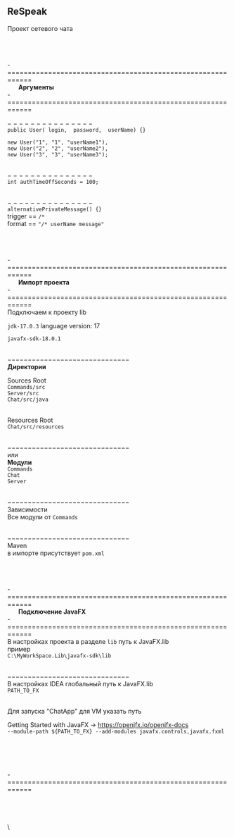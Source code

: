ReSpeak
-
Проект сетевого чата

\
\
\
-============================================================  
    **Аргументы**  
-============================================================  

− − − − − − − − − − − − − − −  
`public User( login,  password,  userName) {}  `  

`new User("1", "1", "userName1"),  `  
`new User("2", "2", "userName2"),  `  
`new User("3", "3", "userName3");  `  

\
− − − − − − − − − − − − − − −  
`int authTimeOffSeconds = 100;`

\
− − − − − − − − − − − − − − −  
`alternativePrivateMessage() {}`  
trigger == `/*`  
format == `"/* userName message"`  


\
\
\
-============================================================  
    **Импорт проекта**  
-============================================================  
Подключаем к проекту lib  

`jdk-17.0.3`  language version: 17  

`javafx-sdk-18.0.1`  

\
−−−−−−−−−−−−−−−−−−−−−−−−−−−−−−  
**Директории**  

Sources Root  
`Commands/src`  
`Server/src`  
`Chat/src/java`  

\
Resources Root  
`Chat/src/resources`  


\
−−−−−−−−−−−−−−−−−−−−−−−−−−−−−−  
или  
**Mодули**  
 `Commands`  
 `Chat`  
 `Server`


\
−−−−−−−−−−−−−−−−−−−−−−−−−−−−−−  
Зависимости  
Все модули от  `Commands`  

\
−−−−−−−−−−−−−−−−−−−−−−−−−−−−−−  
Maven  
в импорте присутствует `pom.xml`

\
\
\
-============================================================  
    **Подключение JavaFX**  
-============================================================  
В настройках проекта в разделе `lib` путь к JavaFX.lib  
пример  
`C:\MyWorkSpace.Lib\javafx-sdk\lib`  


\
−−−−−−−−−−−−−−−−−−−−−−−−−−−−−−  
В настройках IDEA глобальный путь к JavaFX.lib  
`PATH_TO_FX`  

\
Для запуска "ChatApp" для VM указать путь  

Getting Started with JavaFX  →  https://openjfx.io/openjfx-docs  
`
--module-path ${PATH_TO_FX} --add-modules javafx.controls,javafx.fxml
`

\
\
\
\
-============================================================
\
\
\
\
\
\





